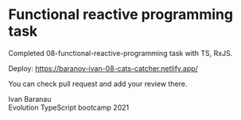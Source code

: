 # Functional reactive programming task  
Completed 08-functional-reactive-programming task with TS, RxJS.  
  
Deploy: https://baranov-ivan-08-cats-catcher.netlify.app/  
  
You can check pull request and add your review there.  
  
Ivan Baranau  
Evolution TypeScript bootcamp 2021